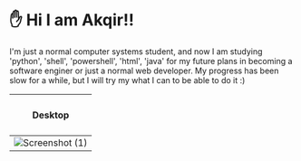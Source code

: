 # ✋ __Hi I am Akqir!!__
<p>I'm just a normal computer systems student, and now I am studying 'python', 'shell', 'powershell', 'html', 'java' for my future plans in becoming a software enginer or just a normal web developer. My progress has been slow for a while, but I will try my what I can to be able to do it :)</p>

|<h4> Desktop </h4>                                                                                    |
|------------------------------------------------------------------------------------------------------|
| ![Screenshot (1)](https://github.com/user-attachments/assets/460dd62f-37f4-4bea-84f1-c76d57bffc00)   |
